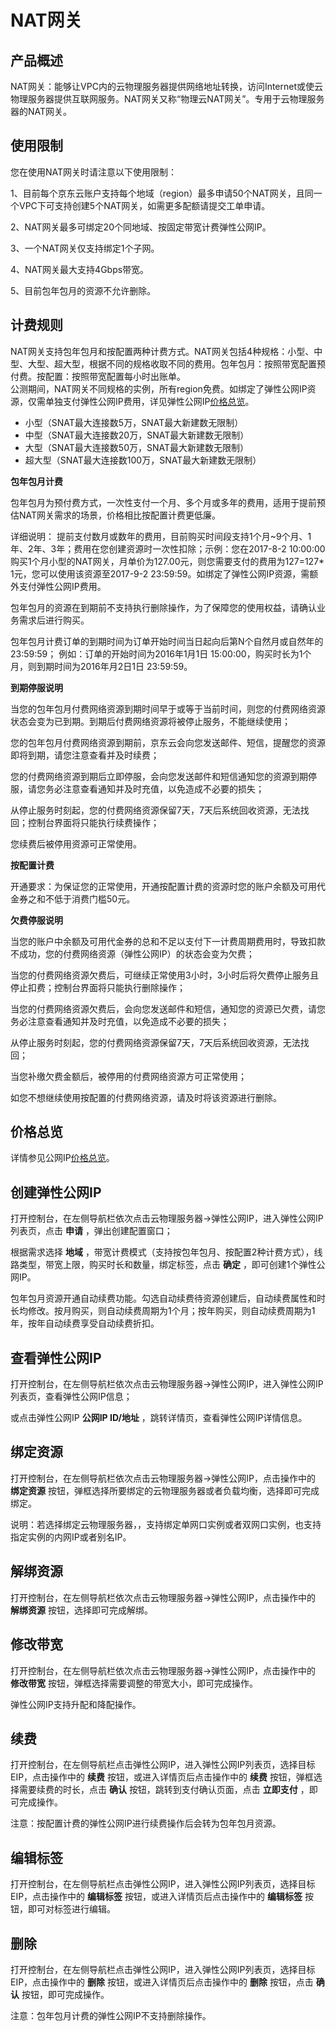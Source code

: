 # NAT网关

## 产品概述

NAT网关：能够让VPC内的云物理服务器提供网络地址转换，访问Internet或使云物理服务器提供互联网服务。NAT网关又称“物理云NAT网关”。专用于云物理服务器的NAT网关。<br/>

## 使用限制

您在使用NAT网关时请注意以下使用限制：<br/>

1、目前每个京东云账户支持每个地域（region）最多申请50个NAT网关，且同一个VPC下可支持创建5个NAT网关，如需更多配额请提交工单申请。<br/>

2、NAT网关最多可绑定20个同地域、按固定带宽计费弹性公网IP。<br/>

3、一个NAT网关仅支持绑定1个子网。<br/>

4、NAT网关最大支持4Gbps带宽。<br/>

5、目前包年包月的资源不允许删除。<br/>

## 计费规则

NAT网关支持包年包月和按配置两种计费方式。NAT网关包括4种规格：小型、中型、大型、超大型，根据不同的规格收取不同的费用。包年包月：按照带宽配置预付费。按配置：按照带宽配置每小时出账单。<br/>
公测期间，NAT网关不同规格的实例，所有region免费。如绑定了弹性公网IP资源，仅需单独支付弹性公网IP费用，详见弹性公网IP[价格总览](../../Pricing/Price-Overview.md)。<br/>

- 小型（SNAT最大连接数5万，SNAT最大新建数无限制）<br/>
- 中型（SNAT最大连接数20万，SNAT最大新建数无限制）<br/>
- 大型（SNAT最大连接数50万，SNAT最大新建数无限制）<br/>
- 超大型（SNAT最大连接数100万，SNAT最大新建数无限制）<br/>

**包年包月计费**

包年包月为预付费方式，一次性支付一个月、多个月或多年的费用，适用于提前预估NAT网关需求的场景，价格相比按配置计费更低廉。

详细说明：
提前支付数月或数年的费用，目前购买时间段支持1个月~9个月、1年、2年、3年；费用在您创建资源时一次性扣除；示例：您在2017-8-2 10:00:00购买1个月小型的NAT网关，月单价为127.00元，则您需要支付的费用为127=127* 1元，您可以使用该资源至2017-9-2 23:59:59。如绑定了弹性公网IP资源，需额外支付弹性公网IP费用。

包年包月的资源在到期前不支持执行删除操作，为了保障您的使用权益，请确认业务需求后进行购买。

包年包月计费订单的到期时间为订单开始时间当日起向后第N个自然月或自然年的 23:59:59； 例如：订单的开始时间为2016年1月1日 15:00:00，购买时长为1个月，则到期时间为2016年月2日1日 23:59:59。

**到期停服说明**

当您的包年包月付费网络资源到期时间早于或等于当前时间，则您的付费网络资源状态会变为已到期。到期后付费网络资源将被停止服务，不能继续使用；

您的包年包月付费网络资源到期前，京东云会向您发送邮件、短信，提醒您的资源即将到期，请您注意查看并及时续费；

您的付费网络资源到期后立即停服，会向您发送邮件和短信通知您的资源到期停服，请您务必注意查看通知并及时充值，以免造成不必要的损失；

从停止服务时刻起，您的付费网络资源保留7天，7天后系统回收资源，无法找回；控制台界面将只能执行续费操作；

您续费后被停用资源可正常使用。

**按配置计费**

开通要求：为保证您的正常使用，开通按配置计费的资源时您的账户余额及可用代金券之和不低于消费门槛50元。<br/>

**欠费停服说明**

当您的账户中余额及可用代金券的总和不足以支付下一计费周期费用时，导致扣款不成功，您的付费网络资源（弹性公网IP）的状态会变为欠费；<br/>

当您的付费网络资源欠费后，可继续正常使用3小时，3小时后将欠费停止服务且停止扣费；控制台界面将只能执行删除操作；<br/>

当您的付费网络资源欠费后，会向您发送邮件和短信，通知您的资源已欠费，请您务必注意查看通知并及时充值，以免造成不必要的损失；<br/>

从停止服务时刻起，您的付费网络资源保留7天，7天后系统回收资源，无法找回；<br/>

当您补缴欠费金额后，被停用的付费网络资源方可正常使用；<br/>

如您不想继续使用按配置的付费网络资源，请及时将该资源进行删除。<br/>

## 价格总览

详情参见公网IP[价格总览](../../Pricing/Price-Overview.md)。

## 创建弹性公网IP

打开控制台，在左侧导航栏依次点击云物理服务器->弹性公网IP，进入弹性公网IP列表页，点击 **申请** ，弹出创建配置窗口；<br/>

根据需求选择 **地域** ，带宽计费模式（支持按包年包月、按配置2种计费方式），线路类型，带宽上限，购买时长和数量，绑定标签，点击 **确定** ，即可创建1个弹性公网IP。<br/>

包年包月资源开通自动续费功能。勾选自动续费待资源创建后，自动续费属性和时长均修改。按月购买，则自动续费周期为1个月；按年购买，则自动续费周期为1年，按年自动续费享受自动续费折扣。<br/>

## 查看弹性公网IP

打开控制台，在左侧导航栏依次点击云物理服务器->弹性公网IP，进入弹性公网IP列表页，查看弹性公网IP信息；<br/>

或点击弹性公网IP **公网IP ID/地址** ，跳转详情页，查看弹性公网IP详情信息。<br/>

## 绑定资源

打开控制台，在左侧导航栏依次点击云物理服务器->弹性公网IP，点击操作中的 **绑定资源** 按钮，弹框选择所要绑定的云物理服务器或者负载均衡，选择即可完成绑定。<br/>

说明：若选择绑定云物理服务器，，支持绑定单网口实例或者双网口实例，也支持指定实例的内网IP或者别名IP。<br/>

## 解绑资源

打开控制台，在左侧导航栏依次点击云物理服务器->弹性公网IP，点击操作中的 **解绑资源** 按钮，选择即可完成解绑。<br/>

## 修改带宽

打开控制台，在左侧导航栏依次点击云物理服务器->弹性公网IP，点击操作中的 **修改带宽** 按钮，弹框选择需要调整的带宽大小，即可完成操作。<br/>

弹性公网IP支持升配和降配操作。<br/>

## 续费

打开控制台，在左侧导航栏点击弹性公网IP，进入弹性公网IP列表页，选择目标EIP，点击操作中的 **续费** 按钮，或进入详情页后点击操作中的 **续费** 按钮，弹框选择需要续费的时长，点击 **确认** 按钮，跳转到支付确认页面，点击 **立即支付** ，即可完成操作。<br/>

注意：按配置计费的弹性公网IP进行续费操作后会转为包年包月资源。<br/>

## 编辑标签

打开控制台，在左侧导航栏点击弹性公网IP，进入弹性公网IP列表页，选择目标EIP，点击操作中的 **编辑标签** 按钮，或进入详情页后点击操作中的 **编辑标签** 按钮，即可对标签进行编辑。

## 删除

打开控制台，在左侧导航栏点击弹性公网IP，进入弹性公网IP列表页，选择目标EIP，点击操作中的 **删除** 按钮，或进入详情页后点击操作中的 **删除** 按钮，点击 **确认** 按钮，即可完成操作。<br/>

注意：包年包月计费的弹性公网IP不支持删除操作。<br/>

